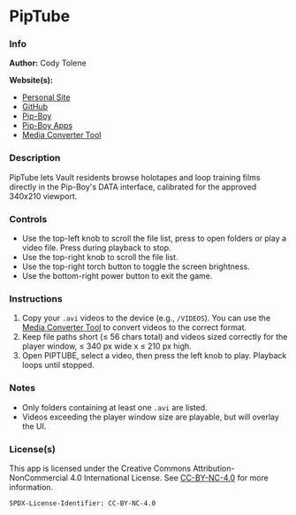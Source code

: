 # PipTube

### Info

**Author:** Cody Tolene

**Website(s):**

- [Personal Site](https://www.CodyTolene.com)
- [GitHub](https://github.com/CodyTolene)
- [Pip-Boy](https://www.Pip-Boy.com)
- [Pip-Boy Apps](https://github.com/CodyTolene/pip-boy-apps)
- [Media Converter Tool](https://github.com/CodyTolene/pip-boy-3000-mk-v-media-converter/releases)

### Description

PipTube lets Vault residents browse holotapes and loop training films directly
in the Pip-Boy's DATA interface, calibrated for the approved 340x210 viewport.

### Controls

- Use the top-left knob to scroll the file list, press to open folders or play a
  video file. Press during playback to stop.
- Use the top-right knob to scroll the file list.
- Use the top-right torch button to toggle the screen brightness.
- Use the bottom-right power button to exit the game.

### Instructions

1. Copy your `.avi` videos to the device (e.g., `/VIDEOS`). You can use the
   [Media Converter Tool](https://github.com/CodyTolene/pip-boy-3000-mk-v-media-converter/releases)
   to convert videos to the correct format.
2. Keep file paths short (≤ 56 chars total) and videos sized correctly for the
   player window, ≤ 340 px wide x ≤ 210 px high.
3. Open PIPTUBE, select a video, then press the left knob to play. Playback
   loops until stopped.

### Notes

- Only folders containing at least one `.avi` are listed.
- Videos exceeding the player window size are playable, but will overlay the UI.

### License(s)

This app is licensed under the Creative Commons Attribution-NonCommercial 4.0
International License. See
[CC-BY-NC-4.0](https://creativecommons.org/licenses/by-nc/4.0/) for more
information.

`SPDX-License-Identifier: CC-BY-NC-4.0`
